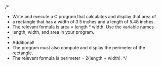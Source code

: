 /*
 * Write and execute a C program that calculates and display that area of
 * a rectangle that has a width of 3.5 inches and a length of 5.48 inches.
 * The relevant formula is area = length * width. Use the variable names
 * length, width, and area in your program.
 * 
 * Additional! 
 * The program must also compute and display the perimeter of the rectangle.
 * The relevant formula is perimeter = 2(length + width).
 */

